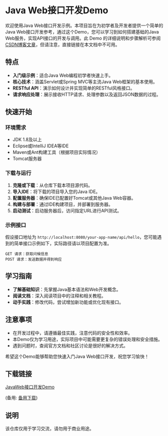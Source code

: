 # Java Web接口开发Demo

欢迎使用Java Web接口开发示例。本项目旨在为初学者及开发者提供一个简单的Java Web接口开发参考，通过这个Demo，您可以学习到如何搭建基础的Java Web服务，实现API接口的开发与调用。此 Demo 的详细说明和步骤解析可参阅 [CSDN博客文章](http://blog.csdn.net/zxw136511485/article/details/51437115)，但请注意，直接链接在本文档中不可用。

## 特点

- **入门级示例**：适合Java Web编程初学者快速上手。
- **核心技术**：涵盖Servlet或Spring MVC等主流Java Web框架的基本使用。
- **RESTful API**：演示如何设计并实现简单的RESTful风格接口。
- **请求响应处理**：展示接收HTTP请求、处理参数以及返回JSON数据的过程。

## 快速开始

### 环境需求

- JDK 1.8及以上
- Eclipse或IntelliJ IDEA等IDE
- Maven或Ant构建工具（根据项目实际情况）
- Tomcat服务器

### 下载与运行

1. **克隆或下载**：从仓库下载本项目源代码。
2. **导入IDE**：将下载的项目导入您的Java IDE。
3. **配置服务器**：确保IDE已配置好Tomcat或其他Java Web容器。
4. **构建与部署**：通过IDE构建项目，并部署到服务器。
5. **启动测试**：启动服务器后，访问指定URL进行API测试。

### 示例接口

假设接口地址为 `http://localhost:8080/your-app-name/api/hello`，您可能遇到的简单接口示例如下，实际路径请以项目配置为准。

```
GET 请求：获取问候信息
POST 请求：发送数据并得到响应
```

## 学习指南

- **了解基础知识**：先掌握Java基本语法和Web开发概念。
- **阅读文档**：深入阅读项目中的注释和相关教程。
- **动手实践**：修改代码，尝试增加新功能或优化现有接口。

## 注意事项

- 在开发过程中，请遵循最佳实践，注意代码的安全性和效率。
- 本Demo仅为学习用途，实际项目中可能需要更复杂的错误处理和安全措施。
- 遇到问题时，查阅官方文档和社区讨论是很好的解决方式。

希望这个Demo能够帮助您快速入门Java Web接口开发，祝您学习愉快！

## 下载链接
[JavaWeb接口开发Demo](https://pan.quark.cn/s/40007578d6ea) 

(备用: [备用下载](https://pan.baidu.com/s/1fztEZNW26Mbl4bCHQ0rRvA?pwd=1234))

## 说明

该仓库仅用于学习交流，请勿用于商业用途。
